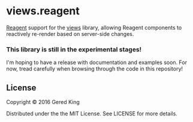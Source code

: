 # views.reagent

[Reagent][1] support for the [views][2] library, allowing Reagent components to
reactively re-render based on server-side changes.

[1]: https://github.com/reagent-project/reagent
[2]: https://github.com/gered/views

### This library is still in the experimental stages! ###

I'm hoping to have a release with documentation and examples soon. For now, tread
carefully when browsing through the code in this repository!

## License

Copyright © 2016 Gered King

Distributed under the the MIT License. See LICENSE for more details.
